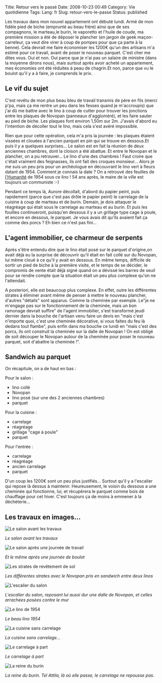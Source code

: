 Title: Retour vers le passé
Date: 2008-10-23 00:49
Category: Vie quotidienne
Tags:
Lang: fr
Slug: retour-vers-le-passe
Status: published

Les travaux dans mon nouvel appartement ont débuté lundi. Armé de mon fidèle
pied de biche (emprunté au beau frère) ainsi que de ses compagnons, le
marteau,le burin, le vaporetto et l'huile de coude, ma première mission a été
de déposer le plancher (en jargon de geek maçon-carreleur, ça veut dire virer à
coup de pompes pour que ça parte à la benne). Cela devrait me faire économiser
les 1200€ qu'un des artisans m'a estimé pour ce travail, avant de poser le
nouveau parquet. C'est cher me dites vous. Oui et non. Oui parce que je n'ai
pas un salaire de ministre (dans la moyenne dirons nous), mais surtout après
avoir acheté un appartement, mes économies ont été réduites à peau de
chagrin.Et non, parce que vu le boulot qu'il y a à faire, je comprends le prix.

Le vif du sujet
---------------

C'est revêtu de mon plus beau bleu de travail transmis de père en fils (merci
p'pa, mais ça me rentre un peu dans les fesses quand je m'accroupis) que j'ai
dû me battre avec le lino à coup de cutter pour trouver les jonctions entre les
plaques de Novopan (panneaux d'aggloméré), et les faire sauter au pied de
biche. Les plaques font environ 1,50m sur 2m. J'avais d'abord eu l'intention de
décoller tout le lino, mais cela s'est avéré impossible.

Rien que pour cette opération, cela m'a pris la journée : les plaques étaient
vissées et clouées à l'ancien parquet en pin qui se trouve en dessous.Et puis
il y a quelques surprises... Le salon est en fait la réunion de deux anciennes
chambres, dont la cloison a été abattue. Et entre le Novopan et le plancher, on
a pu retrouver... Le lino d'une des chambres ! Faut croire que c'était vraiment
des feignasses, ils ont fait des croques monsieur... Alors je me suis un peu
pris pour un archéologue en découvrant le lino vert à fleurs datant de 1954.
Comment je connais la date ? On a retrouvé des feuilles de
[l'Humanité](http://www.humanite.fr/) de 1954 sous ce lino ! 54 ans après, le
maire de la ville est toujours un communiste :-)

Pendant ce temps là, Aurore décollait, d'abord du papier peint, puis rapidement
(parce que c'est pas drôle le papier peint) le carrelage de la cuisine à coup
de marteau et de burin. Demain, je dois attaquer le réagréage qui était sous le
carrelage au marteau et au burin. Et puis les fouilles continueront, puisqu'en
dessous il y a un grillage type cage à poule, et encore en dessous, le parquet.
Je vous avais dit qu'ils avaient fait ça comme des porcs ? Eh bien ce n'est pas
fini...

L'agent immobilier, ce charmeur de serpents
-------------------------------------------

Après s'être entendu dire que le lino était posé sur le parquet d'origine,on
avait déjà eu la surprise de découvrir qu'il était en fait collé sur du
Novopan, lui même cloué à ce qu'il y avait en dessous. En même temps, difficile
de sortir un pied de biche à la première visite, et le temps de se décider, le
compromis de vente était déjà signé quand on a dévissé les barres de seuil pour
se rendre compte que la situation était un peu plus complexe qu'on ne
l'attendait.

A posteriori, elle est beaucoup plus complexe. En effet, outre les différentes
strates à éliminer avant même de penser à mettre le nouveau plancher, d'autres
"détails" sont apparus. Comme la cheminée par exemple. Le"je ne m'engage pas
sur le fonctionnement de la cheminée, mais un bon ramonage devrait suffire" de
l'agent immobilier, s'est transformé jeudi dernier dans la bouche de l'artisan
venu faire un devis en "mais c'est n'importe quoi, c'est une cheminée
décorative, si vous faites du feu là dedans tout flambe", puis enfin dans ma
bouche ce lundi en "mais c'est des porcs, ils ont construit la cheminée sur la
dalle de Novopan ! On est obligé de soit découper le Novopan autour de la
cheminée pour poser le nouveau parquet, soit d'abattre la cheminée !".

Sandwich au parquet
-------------------

On récapitule, on a de haut en bas :

Pour le salon :

- lino collé
- Novopan
- lino posé (sur une des 2 anciennes chambres)
- parquet

Pour la cuisine :

- carrelage
- réagréage
- grillage "cage à poule"
- parquet

Pour l'entrée :

- carrelage
- réagréage
- ancien carrelage
- parquet

D'un coup les 1200€ sont un peu plus justifiés... Surtout qu'il y a l'escalier
qui repose là dessus à maintenir. Heureusement, le voisin du dessous a une
cheminée qui fonctionne, lui, et récupérera le parquet comme bois de chauffage
pour cet hiver. C'est toujours ça de moins à emmener à la déchèterie...

Les travaux en images...
------------------------

![Le salon avant les travaux]({static}/media/appartement/jour1/salon_avant.jpg)

*Le salon avant les travaux*

![Le salon après une journée de
travail]({static}/media/appartement/jour1/salon_apres.jpg)

*Et le même après une journée de boulot*

![Les strates de revêtement de
sol]({static}/media/appartement/jour1/strates.jpg)

*Les différentes strates avec le Novopan pris en sandwich entre deux linos*

![L'escalier du salon]({static}/media/appartement/jour1/escalier.jpg)

*L'escalier du salon, reposant lui aussi dur une dalle de Novopan, et celles
arrachées posées contre le mur*

![Le lino de 1954]({static}/media/appartement/jour1/lino1954.jpg)

*Le beau lino 1954*

![La cuisine sans
carrelage]({static}/media/appartement/jour1/cuisine_sans_carrelage.jpg)

*La cuisine sans carrelage...*

![Le carrelage à part]({static}/media/appartement/jour1/carrelage.jpg)

*Le carrelage à part*

![La reine du burin]({static}/media/appartement/jour1/queen.jpg)

*La reine du burin. Tel Attila, là où elle passe, le carrelage ne repousse
pas.*
